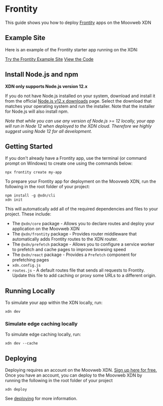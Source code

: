 # Frontity

This guide shows you how to deploy [Frontity](https://frontity.org/) apps on the Moovweb XDN

## Example Site

Here is an example of the Frontity starter app running on the XDN:

[Try the Frontity Example Site](https://moovweb-docs-xdn-frontity-example-default.moovweb-edge.io?button)
[View the Code](https://github.com/moovweb-docs/xdn-examples/tree/main/xdn-frontity-example?button)

## Install Node.js and npm

**XDN only supports Node.js version 12.x**

If you do not have Node.js installed on your system, download and install it from the official [Node.js v12.x downloads](https://nodejs.org/dist/latest-v12.x/) page. Select the download that matches your operating system and run the installer. Note that the installer for Node.js will also install npm.

_Note that while you can use any version of Node.js >= 12 locally, your app will run in Node 12 when deployed to the XDN cloud. Therefore we highly suggest using Node 12 for all development._

## Getting Started

If you don't already have a Frontity app, use the terminal (or command prompt on Windows) to create one using the commands below:

```
npx frontity create my-app
```

To prepare your Frontity app for deployment on the Moovweb XDN, run the following in the root folder of your project:

```
npm install -g @xdn/cli
xdn init
```

This will automatically add all of the required dependencies and files to your project. These include:

- The `@xdn/core` package - Allows you to declare routes and deploy your application on the Moovweb XDN
- The `@xdn/frontity` package - Provides router middleware that automatically adds Frontity routes to the XDN router.
- The `@xdn/prefetch` package - Allows you to configure a service worker to prefetch and cache pages to improve browsing speed
- The `@xdn/react` package - Provides a `Prefetch` component for prefetching pages
- `xdn.config.js`
- `routes.js` - A default routes file that sends all requests to Frontity. Update this file to add caching or proxy some URLs to a different origin.

## Running Locally

To simulate your app within the XDN locally, run:

```
xdn dev
```

### Simulate edge caching locally

To simulate edge caching locally, run:

```
xdn dev --cache
```

## Deploying

Deploying requires an account on the Moovweb XDN. [Sign up here for free.](https://moovweb.app/signup) Once you have an account, you can deploy to the Moovweb XDN by running the following in the root folder of your project

```
xdn deploy
```

See [deploying](deploying) for more information.
